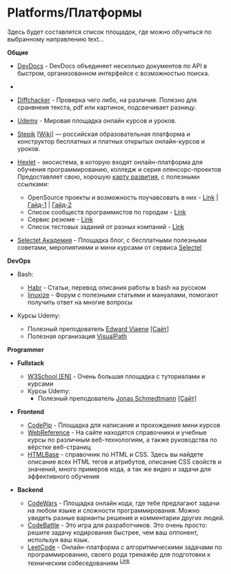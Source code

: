 # Platforms/Платформы

Здесь будет составлятся список площадок, где можно обучиться по выбранному направлению
text...

**Общие**

- [DevDocs](https://devdocs.io/) - DevDocs объединяет несколько документов по API в быстром, организованном интерфейсе с возможностью поиска.
-
- [Diffchacker](https://www.diffchecker.com/) - Проверка чего либо, на различия. Полезно для сранвнеия текста, pdf или картинок, подсвечивает разницу.

- [Udemy](https://about.udemy.com/) - Мировая площадка онлайн курсов и уроков.
- [Stepik](https://welcome.stepik.org/ru/about) [[Wiki](https://xn--h1ajim.xn--p1ai/index.php/Stepik)] — российская образовательная платформа и конструктор бесплатных и платных открытых онлайн-курсов и уроков.

- [Hexlet](https://ru.hexlet.io/pages/about) - экосистема, в которую входят онлайн-платформа для обучения программированию, колледж и серия опенсорс-проектов
  Предоставляет свою, хорошую [карту развития](./Roadmap_Hexlet/), с полезными ссылками:

  - OpenSource проекты и возможность поучавсовать в них - [Link](https://guides.hexlet.io/ru/how-to-be-a-helpful-for-the-hexlet-community/) | [Гайд-1](https://ru.hexlet.io/blog/posts/Open-Source-github) | [Гайд-2](https://ru.hexlet.io/blog/posts/kak-prisoedinitsya-k-rabote-nad-opensorsom-chto-takoe-ps1-i-drugie-voprosy-otvechaet-razrabotchik-heksleta-andrey-moshkov)
  - Список сообществ программистов по городам - [Link](https://github.com/Hexlet/ru-local-communities)
  - Сервис резюме - [Link](https://cv.hexlet.io/)
  - Список тестовых заданий от разных компаний - [Link](https://github.com/Hexlet/ru-test-assignments)

- [Selectet Академия](https://selectel.ru/blog/) - Площадка блог, с бесплатными полезными советами, меропиятиями и мини курсами от сервиса [Selectel](https://selectel.ru/)

**DevOps**

- Bash:

  - [Habr](https://habr.com/ru/companies/ruvds/articles/325522/) - Статьи, перевод описания работы в bash на русском
  - [linuxize](https://linuxize.com/) - Форум с полезными статьями и мануалами, помогают получить ответ на многие вопросы

- Курсы Udemy:
  - Полезный преподователь [Edward Viaene](https://www.udemy.com/user/ward-viaene/) [[Сайт](https://in4it.io/)]
  - Полезная организация [VisualPath](https://www.udemy.com/user/gopi-1084/)

**Programmer**

- **Fullstack**

  - [W3School [EN]](https://www.w3schools.com/) - Очень большая площадка с туториалами и курсами
  - Курсы Udemy:
    - Полезный преподователь [Jonas Schmedtmann](https://www.udemy.com/user/jonasschmedtmann/) [[Сайт](https://codingheroes.io/)]

- **Frontend**

  - [CodePip](https://codepip.com/) - Площадка для написания и прохождения мини курсов
  - [WebReference](https://webref.ru/) - На сайте находятся справочники и учебные курсы по различным веб-технологиям, а также руководства по вёрстке веб-страниц
  - [HTMLBase](https://htmlbase.ru/) - справочник по HTML и CSS. Здесь вы найдете описание всех HTML тегов и атрибутов, описание CSS свойств и значений, много примеров кода, а так же видео и задачи для эффективного обучения

- **Backend**

  - [CodeWars](https://www.codewars.com/) - Площадка онлайн кода, где тебе предлагают задачи на любом языке и сложности программирования. Можно увидеть разные варианты решения и комментарии других людей.
  - [CodeBattle](https://codebattle.hexlet.io/) - Это игра для разработчиков. Это очень просто: решите задачу кодирования быстрее, чем ваш оппонент, используя ваш язык.
  - [LeetCode](https://leetcode.com/) - Онлайн-платформа с алгоритмическими задачами по программированию, своего рода тренажёр для подготовки к техническим собеседованиям <sup>[Link](https://skillbox.ru/media/code/kak-pravilno-reshat-zadachi-na-leetcode-podrobnyy-gayd-po-trenazhyeru-dlya-programmistov/)</sup>
